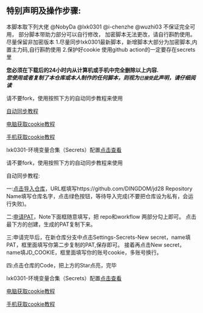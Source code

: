## 特别声明及操作步骤: 
本脚本取下列大佬 @NobyDa @lxk0301 @i-chenzhe @wuzhi03
不保证完全可用， 部分脚本带助力部分可以自行修改， 加密脚本无法更改，请自行斟酌使用。
尽量保留非加密版本
1.尽量同步lxk0301最新脚本，新增脚本大部分为加密脚本,内置主力码,自行斟酌使用 
2.保护好cookie 使用github action的一定要存在secrets里

 **您必须在下载后的24小时内从计算机或手机中完全删除以上内容.**  </br>
 ***您使用或者复制了本仓库或本人制作的任何脚本，则视为`已接受`此声明，请仔细阅读*** 


请不要fork，使用按照下方的自动同步教程来使用




[自动同步教程](https://github.com/DINGDOM/jd28/blob/master/backUp/tongbu.md)






[电脑获取cookie教程](https://github.com/DINGDOM/jd28/blob/master/backUp/GetJdCookie2.md)


[手机获取cookie教程](https://github.com/DINGDOM/j123d/blob/master/backUp/GetJdCookie3.md)

lxk0301-环境变量合集（Secrets）配置[点击查看](https://github.com/DINGDOM/jd28/blob/master/githubAction.md)




请不要fork，使用按照下方的自动同步教程来使用





自动同步教程:


一:[点击导入仓库](https://github.com/new/import)，URL框填写https://github.com/DINGDOM/jd28
Repository Name填写仓库名字，点击绿色按钮，等待导入完成(不要把仓库设为私有，会运行失败)。





二:[申请PAT](https://github.com/settings/tokens/new)，Note下面框随意填写，把 repo和workflow 两部分勾上即可。
点击最下方的创建，生成的PAT复制下来。




三:申请完毕后，在新仓库分支中点击Settings-Secrets-New secret，name填PAT，框里面填写你第二步复制的PAT,保存即可。
接着再点击New secret，name填JD_COOKIE，框里面填写你的账号cookie，多账号换行。




四:点击仓库的Code，把上方的Star点亮，完毕






lxk0301-环境变量合集（Secrets）配置[点击查看](https://github.com/DINGDOM/jd28/blob/master/githubAction.md)


[电脑获取cookie教程](https://github.com/DINGDOM/jd28/blob/master/backUp/GetJdCookie2.md)


[手机获取cookie教程](https://github.com/DINGDOM/jd28/blob/master/backUp/GetJdCookie3.md)
